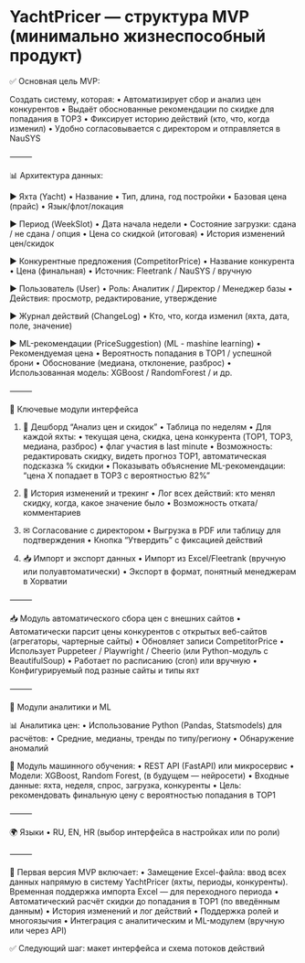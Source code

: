 # YachtPricer — структура MVP (минимально жизнеспособный продукт)

✅ Основная цель MVP:

Создать систему, которая:
	•	Автоматизирует сбор и анализ цен конкурентов
	•	Выдаёт обоснованные рекомендации по скидке для попадания в TOP3
	•	Фиксирует историю действий (кто, что, когда изменил)
	•	Удобно согласовывается с директором и отправляется в NauSYS

⸻

📊 Архитектура данных:

▶ Яхта (Yacht)
	•	Название
	•	Тип, длина, год постройки
	•	Базовая цена (прайс)
	•	Язык/флот/локация

▶ Период (WeekSlot)
	•	Дата начала недели
	•	Состояние загрузки: сдана / не сдана / опция
	•	Цена со скидкой (итоговая)
	•	История изменений цен/скидок

▶ Конкурентные предложения (CompetitorPrice)
	•	Название конкурента
	•	Цена (финальная)
	•	Источник: Fleetrank / NauSYS / вручную

▶ Пользователь (User)
	•	Роль: Аналитик / Директор / Менеджер базы
	•	Действия: просмотр, редактирование, утверждение

▶ Журнал действий (ChangeLog)
	•	Кто, что, когда изменил (яхта, дата, поле, значение)

▶ ML-рекомендации (PriceSuggestion) (ML - mashine learning)
	•	Рекомендуемая цена
	•	Вероятность попадания в TOP1 / успешной брони
	•	Обоснование (медиана, отклонение, разброс)
	•	Использованная модель: XGBoost / RandomForest / и др.

⸻

🔧 Ключевые модули интерфейса

1. 🧮 Дешборд “Анализ цен и скидок”
	•	Таблица по неделям
	•	Для каждой яхты:
        •	текущая цена, скидка, цена конкурента (TOP1, TOP3, медиана, разброс)
        •	флаг участия в last minute
        •	Возможность: редактировать скидку, видеть прогноз TOP1, автоматическая подсказка % скидки
        •	Показывать объяснение ML-рекомендации: “цена X попадает в TOP3 с вероятностью 82%”

2. 📘 История изменений и трекинг
	•	Лог всех действий: кто менял скидку, когда, какое значение было
	•	Возможность отката/комментариев

3. ✉ Согласование c директором
	•	Выгрузка в PDF или таблицу для подтверждения
	•	Кнопка “Утвердить” с фиксацией действий

4. 📥 Импорт и экспорт данных
	•	Импорт из Excel/Fleetrank (вручную или полуавтоматически)
	•	Экспорт в формат, понятный менеджерам в Хорватии

⸻

📥 Модуль автоматического сбора цен с внешних сайтов
	•	Автоматически парсит цены конкурентов с открытых веб-сайтов (агрегаторы, чартерные сайты)
	•	Обновляет записи CompetitorPrice
	•	Использует Puppeteer / Playwright / Cheerio (или Python-модуль с BeautifulSoup)
	•	Работает по расписанию (cron) или вручную
	•	Конфигурируемый под разные сайты и типы яхт

⸻

🧠 Модули аналитики и ML

📊 Аналитика цен:
	•	Использование Python (Pandas, Statsmodels) для расчётов:
        •	Средние, медианы, тренды по типу/региону
        •	Обнаружение аномалий

🤖 Модуль машинного обучения:
	•	REST API (FastAPI) или микросервис
	•	Модели: XGBoost, Random Forest, (в будущем — нейросети)
	•	Входные данные: яхта, неделя, спрос, загрузка, конкуренты
	•	Цель: рекомендовать финальную цену с вероятностью попадания в TOP1

⸻

🌍 Языки
	•	RU, EN, HR (выбор интерфейса в настройках или по роли)

⸻

🏁 Первая версия MVP включает:
	•	Замещение Excel-файла: ввод всех данных напрямую в систему YachtPricer (яхты, периоды, конкуренты). Временная поддержка импорта Excel — для переходного периода
	•	Автоматический расчёт скидки до попадания в TOP1 (по введённым данным)
	•	История изменений и лог действий
	•	Поддержка ролей и многоязычия
	•	Интеграция с аналитическим и ML-модулем (вручную или через API)

✅ Следующий шаг: макет интерфейса и схема потоков действий